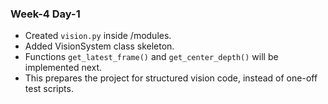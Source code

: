 ### Week-4 Day-1
* Created `vision.py` inside /modules.
* Added VisionSystem class skeleton.
* Functions `get_latest_frame()` and `get_center_depth()` will be implemented next.
* This prepares the project for structured vision code, instead of one-off test scripts.
